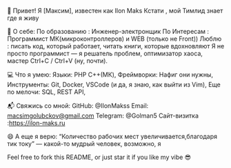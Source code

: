 👋 Привет! Я [Максим], известен как Ilon Maks      Кстати , мой Тимлид знает где я живу 

🧠 О себе: 
  По образованию : 
    Инженер-электронщик 
  По Интересам : 
    Программист МК(микроконтроллеров) и WEB (только не Front))
  Люблю :
    писать код, который работает, 
    читать книги, которые вдохновляют
  Я не просто программист — я решатель проблем,
  оптимизатор хаоса,
  мастер Ctrl+C / Ctrl+V (ну, почти).
  
💻 Что я умею:
  Языки: PHP C++(МК),
  Фреймворки: Нафиг они нужны,
  Инструменты: Git, Docker, VSCode (и да, я знаю, как выйти из Vim),
  Еще по мелочи: SQL, REST API,
  
📬 Свяжись со мной:
  GitHub: @IlonMakss
  Email: macsimgolubckov@gmail.com
  Telegram: @Golman5
  Сайт-визитка :https://ilon-maks.ru
  
😄 А еще я верю:
“Количество рабочих мест увеличивается,благодаря тик току”
— какой-то мудрый человек, возможно, я 

Feel free to fork this README, or just star it if you like my vibe 😎
  

